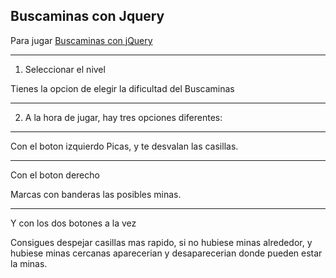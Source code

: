 Buscaminas con Jquery
----

Para jugar [Buscaminas con jQuery](https://javigon258.github.io/Tema%206/jQueryV2Buscaminas/)

**********

1. Seleccionar el nivel 

Tienes la opcion de elegir la dificultad del Buscaminas

**********

2. A la hora de jugar, hay tres opciones diferentes:

**********

Con el boton izquierdo
Picas, y te desvalan las casillas.

**********
Con el boton derecho 

Marcas con banderas las posibles minas.

**********
Y con los dos botones a la vez

Consigues despejar casillas mas rapido, si no hubiese minas alrededor, y hubiese minas cercanas aparecerian y desaparecerian donde pueden estar la minas.

